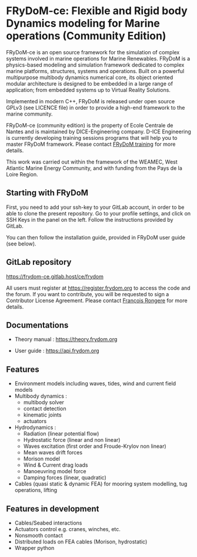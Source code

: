 FRyDoM-ce: Flexible and Rigid body Dynamics modeling for Marine operations  (Community Edition)
===============================================================================================

FRyDoM-ce is an open source framework for the simulation of complex systems involved in marine 
operations for Marine Renewables.
FRyDoM is a physics-based modeling and simulation framework dedicated to complex marine platforms,
structures, systems and operations. Built on a powerful multipurpose multibody dynamics numerical 
core, its object oriented modular architecture is designed to be embedded in a large range of 
application; from embedded systems up to Virtual Reality Solutions.

Implemented in modern C++, FRyDoM is released under open source GPLv3 (see LICENCE file) in 
order to provide a high-end framework to the marine community.

FRyDoM-ce (community edition) is the property of Ecole Centrale de Nantes and is maintained by 
DICE-Engineering company. D-ICE Engineering is currently developing training sessions programs 
that will help you to master FRyDoM framework. 
Please contact <a href=mailto:frydom-training@dice-engineering.com>FRyDoM training</a> for more details.

This work was carried out within the framework of the WEAMEC, West Atlantic Marine Energy Community, 
and with funding from the Pays de la Loire Region.

Starting with FRyDoM
--------------------

First, you need to add your ssh-key to your GitLab account, in order to be able to clone the 
present repository. Go to your profile settings, and click on SSH Keys in the panel on the left.
Follow the instructions provided by GitLab.

You can then follow the installation guide, provided in FRyDoM user guide (see below).

GitLab repository
-----------------

https://frydom-ce.gitlab.host/ce/frydom

All users must register at https://register.frydom.org to access the code and the forum. 
If you want to contribute, you will be requested to sign a Contributor License Agreement. 
Please contact <a href=mailto:francois.rongere@dice-engineering.com>François Rongere</a> for more details.


Documentations
--------------

+ Theory manual : https://theory.frydom.org

+ User guide : https://api.frydom.org


Features
--------

+ Environment models including waves, tides, wind and current field models
+ Multibody dynamics :
    * multibody solver
    * contact detection
    * kinematic joints
    * actuators
+ Hydrodynamics :
    + Radiation (linear potential flow)
    + Hydrostatic force (linear and non linear)
    + Waves excitation (first order and Froude-Krylov non linear)
    + Mean waves drift forces
    + Morison model
    + Wind & Current drag loads
    + Manoeuvring model force
    + Damping forces (linear, quadratic)
+ Cables (quasi static & dynamic FEA) for mooring system modelling, tug operations, lifting

Features in development
-----------------------

+ Cables/Seabed interactions
+ Actuators control e.g. cranes, winches, etc.
+ Nonsmooth contact
+ Distributed loads on FEA cables (Morison, hydrostatic)
+ Wrapper python
